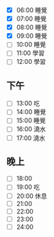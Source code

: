 
 
- [x] 06:00 睡覺
- [x] 07:00 睡覺
- [x] 08:00 睡覺
- [x] 09:00 睡覺
- [ ] 10:00 睡覺
- [ ] 11:00 學習
- [ ] 12:00 學習
      
## 下午

- [ ] 13:00 吃
- [ ] 14:00 睡覺
- [ ] 15:00 睡覺
- [ ] 16:00 澆水
- [ ] 17:00 澆水
      
## 晚上

- [ ] 18:00
- [ ] 19:00 吃
- [ ] 20:00 休息
- [ ] 21:00
- [ ] 22:00
- [ ] 23:00
- [ ] 24:00